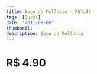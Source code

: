 ```yaml
---
title: Suco de Melância - R$4.90
tags: [Sucos]
date: "2011-02-08"
thumbnail: 
description: Suco de Melância
---
```


# R$ 4.90